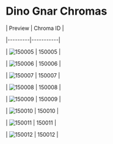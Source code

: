 # Dino Gnar Chromas


| Preview | Chroma ID |

|---------|-----------|

| ![150005](https://raw.communitydragon.org/latest/plugins/rcp-be-lol-game-data/global/default/v1/champion-chroma-images/150/150005.png) | 150005 |

| ![150006](https://raw.communitydragon.org/latest/plugins/rcp-be-lol-game-data/global/default/v1/champion-chroma-images/150/150006.png) | 150006 |

| ![150007](https://raw.communitydragon.org/latest/plugins/rcp-be-lol-game-data/global/default/v1/champion-chroma-images/150/150007.png) | 150007 |

| ![150008](https://raw.communitydragon.org/latest/plugins/rcp-be-lol-game-data/global/default/v1/champion-chroma-images/150/150008.png) | 150008 |

| ![150009](https://raw.communitydragon.org/latest/plugins/rcp-be-lol-game-data/global/default/v1/champion-chroma-images/150/150009.png) | 150009 |

| ![150010](https://raw.communitydragon.org/latest/plugins/rcp-be-lol-game-data/global/default/v1/champion-chroma-images/150/150010.png) | 150010 |

| ![150011](https://raw.communitydragon.org/latest/plugins/rcp-be-lol-game-data/global/default/v1/champion-chroma-images/150/150011.png) | 150011 |

| ![150012](https://raw.communitydragon.org/latest/plugins/rcp-be-lol-game-data/global/default/v1/champion-chroma-images/150/150012.png) | 150012 |